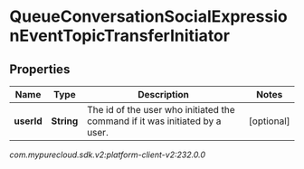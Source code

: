 # QueueConversationSocialExpressionEventTopicTransferInitiator


## Properties

| Name | Type | Description | Notes |
| ------------ | ------------- | ------------- | ------------- |
| **userId** | **String** | The id of the user who initiated the command if it was initiated by a user. |  [optional] |




_com.mypurecloud.sdk.v2:platform-client-v2:232.0.0_
